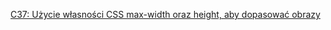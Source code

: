 [C37: Użycie własności CSS max-width oraz height, aby dopasować obrazy](https://www.w3.org/WAI/WCAG21/Techniques/css/C37)
